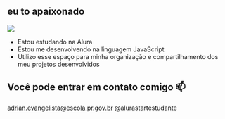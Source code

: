 ## eu to apaixonado ##
![](https://media1.tenor.com/m/PXiAI3RskiIAAAAC/well-i-love-you.gif)


- Estou estudando na Alura
- Estou me desenvolvendo na linguagem JavaScript
- Utilizo esse espaço para minha organização e compartilhamento dos meu projetos desenvolvidos

## Você pode entrar em contato comigo 📫 ##
adrian.evangelista@escola.pr.gov.br
@alurastartestudante
